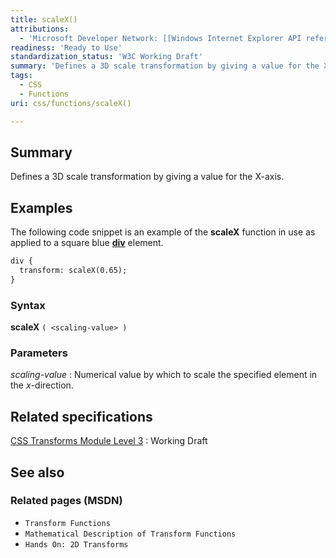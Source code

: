 ```yaml
---
title: scaleX()
attributions:
  - 'Microsoft Developer Network: [[Windows Internet Explorer API reference](http://msdn.microsoft.com/en-us/library/ie/hh828809%28v=vs.85%29.aspx) Article]'
readiness: 'Ready to Use'
standardization_status: 'W3C Working Draft'
summary: 'Defines a 3D scale transformation by giving a value for the X-axis.'
tags:
  - CSS
  - Functions
uri: css/functions/scaleX()

---
```

## Summary

Defines a 3D scale transformation by giving a value for the X-axis.

## Examples

The following code snippet is an example of the **scaleX** function in use as applied to a square blue [**div**](/html/elements/div) element.

``` html
div {
  transform: scaleX(0.65);
}
```

### Syntax

**scaleX** `( <scaling-value> )`

### Parameters

*scaling-value*
:   Numerical value by which to scale the specified element in the *x*-direction.

## Related specifications

[CSS Transforms Module Level 3](http://www.w3.org/TR/css3-transforms/)
:   Working Draft

## See also

### Related pages (MSDN)

-   `Transform Functions`
-   `Mathematical Description of Transform Functions`
-   `Hands On: 2D Transforms`
